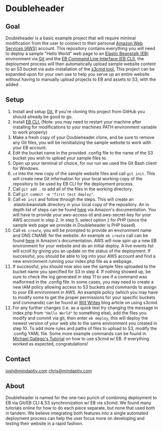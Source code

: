 # Doubleheader
## Goal
Doubleheader is a basic example project that will require minimal modification from the user to connect to their personal [Amazon Web Services (AWS)](http://aws.amazon.com/) account.  This repository contains everything you will need to deploy a sample "Hello World" web page to an [Elastic Beanstalk (EB)](http://aws.amazon.com/elasticbeanstalk/) environment via [Git](https://git-scm.com/) and the [EB Command Line Interface (EB CLI)](http://docs.aws.amazon.com/elasticbeanstalk/latest/dg/eb-cli3.html), the deployment process will then automatically upload sample website content to an S3 bucket via auto-installation of the [s3cmd tool.](https://github.com/s3tools/s3cmd)  This project can be expanded upon for your own use to help you serve up an entire website without having to manually upload projects to EB and assets to S3, with the added .

## Setup
1. Install and setup [Git.](https://git-scm.com/) If you're cloning this project from GitHub you should already be good to go.
2. Install [EB CLI.](http://docs.aws.amazon.com/elasticbeanstalk/latest/dg/eb-cli3-install.html) (Note: you may need to restart your machine after installing for modifications to your machines PATH environment variable to work properly)
3. Make a fresh copy of your Doubleheader clone, and be sure to remove any Git files, you will be reinitializing the sample website to work with your EB account.
4. Edit the bucket name in the provided .config file to the name of the S3 bucket you wish to upload your sample files to.
5. Open up your terminal of choice, for our run we used the Git Bash client for Windows.
6. `cd` into the new copy of the sample website files and call `git init`.  This will create new Git information for your local working copy of the repository to be used by EB CLI for the deployment process.
7. Call `git add .` to add all of the files in the working directory.
8. Call `git commit -m "first test deploy"`.
9. Call `eb init` and follow through the steps.  This will create an .elasticbeanstalk directory in your local copy of the repository.  An in depth list of steps can be found [here](http://docs.aws.amazon.com/elasticbeanstalk/latest/dg/eb-cli3-configuration.html) via Amazon's documentation.  You will have to provide your aws-access-id and aws-secret-key for your AWS account in step 2.  In step 5, select option `2` for PHP (since the sample web page we provide in Doubleheader is PHP based).
10. Call `eb create`, you will be prompted to provide an environment name and DNS CNAME for the website.  An example `eb create` call can be found [here](http://docs.aws.amazon.com/elasticbeanstalk/latest/dg/eb-cli3-getting-started.html) in Amazon's documentation.  AWS will now spin up a new EB environment for your website and do an initial deploy.  A live events list will scroll by giving you an update on the status of the deployment.  If successful, you should be able to log into your AWS account and find a new environment running your index.php file as a webpage.
11. If successful, you should now also see the sample files uploaded to the bucket name you specified for S3 in step 4.  If nothing showed up, be sure to check the log generated in step 11 to see if a command was malformed in the .config file.  In some cases, you may need to create a new IAM policy allowing access to S3 buckets and commands to assign to your EB environment in AWS.  An example policy (which you may have to modify some to get the proper permissions for your specific buckets and commands) can be found at [Will Writes](http://blog.willj.net/2014/04/18/aws-iam-policy-for-allowing-s3cmd-to-sync-to-an-s3-bucket/) blog article on using s3cmd.
12. For any further changes (i.e. as a quick test try changing the message in index.php from `"Hello World"` to something else), add the files you modify and commit via git, then enter `eb deploy`, this will deploy the newest version of your web site to the same environment you created in step 10.  To add more rules and paths of files to upload to S3, modify the .config YAML file.  Some more example commands can be found in [Michael Gallego's Tutorial](http://www.michaelgallego.fr/blog/2013/07/11/automatically-upload-assets-to-s3-when-deploying-to-elastic-beanstalk/) on how to use s3cmd w/ EB.
If everything worked as expected, congratulations!

## Contact
josh@mindaptiv.com
chris@mindaptiv.com

## About
Doubleheader is named for the one-two punch of combining deployment to EB via Git/EB CLI & S3 synchronization w/ EB via s3cmd.  We found many tutorials online for how to do each piece separate, but none that used both in tandem.  We believe integrating both features into a single automated deployment process can help the user focus more on developing and testing their website in a rapid fashion.
